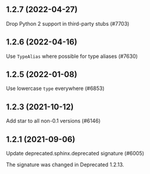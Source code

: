 ## 1.2.7 (2022-04-27)

Drop Python 2 support in third-party stubs (#7703)

## 1.2.6 (2022-04-16)

Use `TypeAlias` where possible for type aliases (#7630)

## 1.2.5 (2022-01-08)

Use lowercase `type` everywhere (#6853)

## 1.2.3 (2021-10-12)

Add star to all non-0.1 versions (#6146)

## 1.2.1 (2021-09-06)

Update deprecated.sphinx.deprecated signature (#6005)

The signature was changed in Deprecated 1.2.13.

